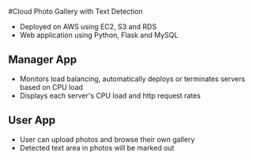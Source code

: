 #Cloud Photo Gallery with Text Detection

* Deployed on AWS using EC2, S3 and RDS
* Web application using Python, Flask and MySQL

Manager App 
---
* Monitors load balancing, automatically deploys or terminates servers based on CPU load
* Displays each server's CPU load and http request rates


User App
---
* User can upload photos and browse their own gallery
* Detected text area in photos will be marked out
